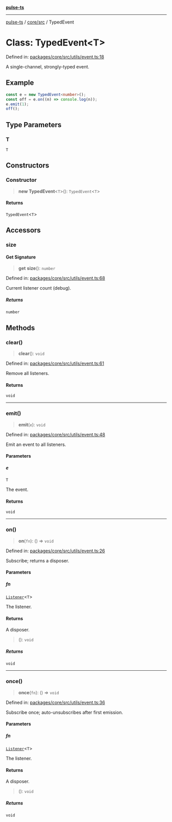 [**pulse-ts**](../../../README.md)

***

[pulse-ts](../../../README.md) / [core/src](../README.md) / TypedEvent

# Class: TypedEvent\<T\>

Defined in: [packages/core/src/utils/event.ts:18](https://github.com/jlehett/pulse-ts/blob/b287bc18de1bbb78a8cc43f602a646e458610bc3/packages/core/src/utils/event.ts#L18)

A single-channel, strongly-typed event.

## Example

```ts
const e = new TypedEvent<number>();
const off = e.on((n) => console.log(n));
e.emit(1);
off();
```

## Type Parameters

### T

`T`

## Constructors

### Constructor

> **new TypedEvent**\<`T`\>(): `TypedEvent`\<`T`\>

#### Returns

`TypedEvent`\<`T`\>

## Accessors

### size

#### Get Signature

> **get** **size**(): `number`

Defined in: [packages/core/src/utils/event.ts:68](https://github.com/jlehett/pulse-ts/blob/b287bc18de1bbb78a8cc43f602a646e458610bc3/packages/core/src/utils/event.ts#L68)

Current listener count (debug).

##### Returns

`number`

## Methods

### clear()

> **clear**(): `void`

Defined in: [packages/core/src/utils/event.ts:61](https://github.com/jlehett/pulse-ts/blob/b287bc18de1bbb78a8cc43f602a646e458610bc3/packages/core/src/utils/event.ts#L61)

Remove all listeners.

#### Returns

`void`

***

### emit()

> **emit**(`e`): `void`

Defined in: [packages/core/src/utils/event.ts:48](https://github.com/jlehett/pulse-ts/blob/b287bc18de1bbb78a8cc43f602a646e458610bc3/packages/core/src/utils/event.ts#L48)

Emit an event to all listeners.

#### Parameters

##### e

`T`

The event.

#### Returns

`void`

***

### on()

> **on**(`fn`): () => `void`

Defined in: [packages/core/src/utils/event.ts:26](https://github.com/jlehett/pulse-ts/blob/b287bc18de1bbb78a8cc43f602a646e458610bc3/packages/core/src/utils/event.ts#L26)

Subscribe; returns a disposer.

#### Parameters

##### fn

[`Listener`](../type-aliases/Listener.md)\<`T`\>

The listener.

#### Returns

A disposer.

> (): `void`

##### Returns

`void`

***

### once()

> **once**(`fn`): () => `void`

Defined in: [packages/core/src/utils/event.ts:36](https://github.com/jlehett/pulse-ts/blob/b287bc18de1bbb78a8cc43f602a646e458610bc3/packages/core/src/utils/event.ts#L36)

Subscribe once; auto-unsubscribes after first emission.

#### Parameters

##### fn

[`Listener`](../type-aliases/Listener.md)\<`T`\>

The listener.

#### Returns

A disposer.

> (): `void`

##### Returns

`void`
